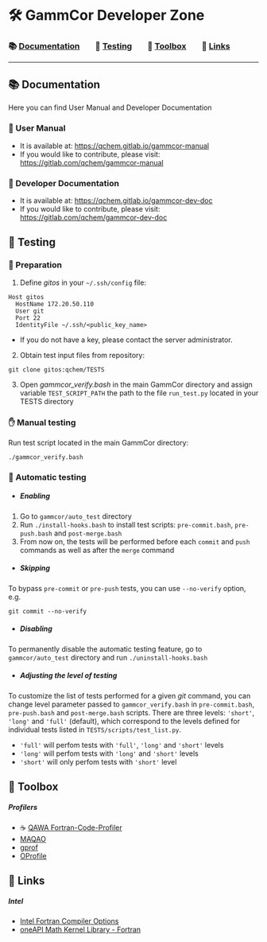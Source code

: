 # 🛠️ GammCor Developer Zone
### 📚 [Documentation](#-documentation) &nbsp;&nbsp;&nbsp;&nbsp;&nbsp;&nbsp; 🧪 [Testing](#-testing) &nbsp;&nbsp;&nbsp;&nbsp;&nbsp;&nbsp; 🧰 [Toolbox](#-toolbox) &nbsp;&nbsp;&nbsp;&nbsp;&nbsp;&nbsp; 🔗 [Links](#-links)
---

## 📚 Documentation
Here you can find User Manual and Developer Documentation

### 📘 User Manual
* It is available at: https://qchem.gitlab.io/gammcor-manual
* If you would like to contribute, please visit: https://gitlab.com/qchem/gammcor-manual
### 📕 Developer Documentation

* It is available at: https://qchem.gitlab.io/gammcor-dev-doc
* If you would like to contribute, please visit: https://gitlab.com/qchem/gammcor-dev-doc

## 🧪 Testing
### 🔧 Preparation
1. Define _gitos_ in your `~/.ssh/config` file:
```
Host gitos
  HostName 172.20.50.110
  User git
  Port 22
  IdentityFile ~/.ssh/<public_key_name>
```
* If you do not have a key, please contact the server administrator. 
2. Obtain test input files from repository:
```
git clone gitos:qchem/TESTS
```
3. Open _gammcor_verify.bash_ in the main GammCor directory and assign variable ```TEST_SCRIPT_PATH``` the path to the file ```run_test.py``` located in your TESTS directory

### ✋ Manual testing
Run test script located in the main GammCor directory:
```
./gammcor_verify.bash
```

### 🚦 Automatic testing
* ##### Enabling
1. Go to ```gammcor/auto_test``` directory
2. Run ```./install-hooks.bash``` to install test scripts: ```pre-commit.bash```, ```pre-push.bash``` and ```post-merge.bash```
3. From now on, the tests will be performed before each ```commit``` and ```push``` commands as well as after the ```merge``` command

* ##### Skipping
To bypass ```pre-commit``` or ```pre-push``` tests, you can use ```--no-verify``` option, e.g.
```
git commit --no-verify
```

* ##### Disabling
To permanently disable the automatic testing feature, go to ```gammcor/auto_test``` directory and run ```./uninstall-hooks.bash```

* ##### Adjusting the level of testing
To customize the list of tests performed for a given _git_ command, you can change level parameter passed to ```gammcor_verify.bash``` in ```pre-commit.bash```, ```pre-push.bash``` and ```post-merge.bash``` scripts. There are three levels: ```'short'```, ```'long'``` and ```'full'``` (default), which correspond to the levels defined for individual tests listed in ```TESTS/scripts/test_list.py```.
* ```'full'``` will perfom tests with ```'full'```, ```'long'``` and ```'short'``` levels
* ```'long'``` will perfom tests with ```'long'``` and ```'short'``` levels
* ```'short'``` will only perfom tests with ```'short'``` level

## 🧰 Toolbox
##### Profilers
* ☕ [QAWA Fortran-Code-Profiler](https://github.com/SokolAK/QAWA-Fortran-Code-Profiler)
* [MAQAO](http://www.maqao.org/documentation.html)
* [gprof](https://sourceware.org/binutils/docs/gprof/)
* [OProfile](https://oprofile.sourceforge.io/docs/)

## 🔗 Links
##### Intel
* [Intel Fortran Compiler Options](https://software.intel.com/content/www/us/en/develop/documentation/fortran-compiler-oneapi-dev-guide-and-reference/top/compiler-reference/compiler-options/alphabetical-list-of-compiler-options.html)
* [oneAPI Math Kernel Library - Fortran](https://software.intel.com/content/www/us/en/develop/documentation/onemkl-developer-reference-fortran/top.html)
